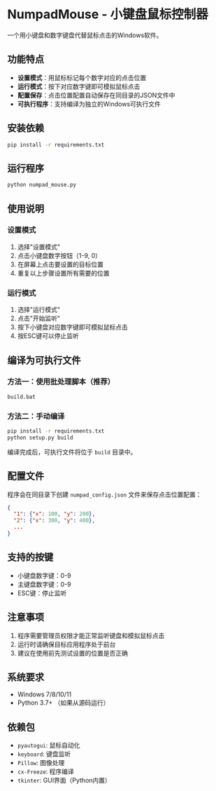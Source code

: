 # NumpadMouse - 小键盘鼠标控制器

一个用小键盘和数字键盘代替鼠标点击的Windows软件。

## 功能特点

- **设置模式**：用鼠标标记每个数字对应的点击位置
- **运行模式**：按下对应数字键即可模拟鼠标点击
- **配置保存**：点击位置配置自动保存在同目录的JSON文件中
- **可执行程序**：支持编译为独立的Windows可执行文件

## 安装依赖

```bash
pip install -r requirements.txt
```

## 运行程序

```bash
python numpad_mouse.py
```

## 使用说明

### 设置模式
1. 选择"设置模式"
2. 点击小键盘数字按钮（1-9, 0）
3. 在屏幕上点击要设置的目标位置
4. 重复以上步骤设置所有需要的位置

### 运行模式
1. 选择"运行模式"
2. 点击"开始监听"
3. 按下小键盘对应数字键即可模拟鼠标点击
4. 按ESC键可以停止监听

## 编译为可执行文件

### 方法一：使用批处理脚本（推荐）
```bash
build.bat
```

### 方法二：手动编译
```bash
pip install -r requirements.txt
python setup.py build
```

编译完成后，可执行文件将位于 `build` 目录中。

## 配置文件

程序会在同目录下创建 `numpad_config.json` 文件来保存点击位置配置：

```json
{
  "1": {"x": 100, "y": 200},
  "2": {"x": 300, "y": 400},
  ...
}
```

## 支持的按键

- 小键盘数字键：0-9
- 主键盘数字键：0-9
- ESC键：停止监听

## 注意事项

1. 程序需要管理员权限才能正常监听键盘和模拟鼠标点击
2. 运行时请确保目标应用程序处于前台
3. 建议在使用前先测试设置的位置是否正确

## 系统要求

- Windows 7/8/10/11
- Python 3.7+ （如果从源码运行）

## 依赖包

- `pyautogui`: 鼠标自动化
- `keyboard`: 键盘监听
- `Pillow`: 图像处理
- `cx-Freeze`: 程序编译
- `tkinter`: GUI界面（Python内置）